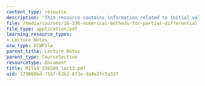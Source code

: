 ```yaml
---
content_type: resource
description: 'This resource contains information related to initial value problems. '
file: /media/courses/18-336-numerical-methods-for-partial-differential-equations-spring-2009/379860bd755f63b2873eda4e2fc5a337_MIT18_336S09_lec13.pdf
file_type: application/pdf
learning_resource_types:
- Lecture Notes
ocw_type: OCWFile
parent_title: Lecture Notes
parent_type: CourseSection
resourcetype: Document
title: MIT18_336S09_lec13.pdf
uid: 379860bd-755f-63b2-873e-da4e2fc5a337
---
```

